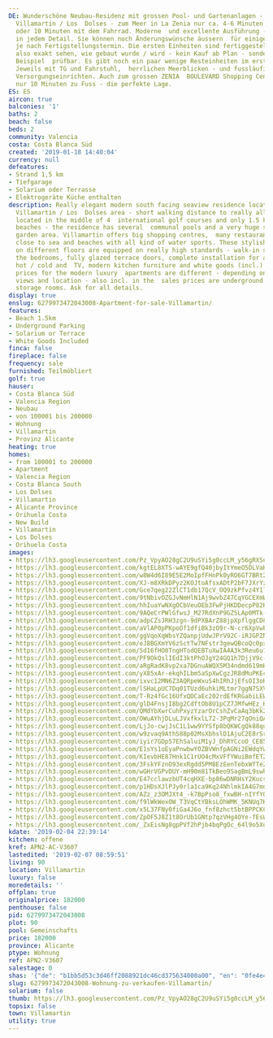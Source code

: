 ```yaml
---
DE: Wunderschöne Neubau-Residenz mit grossen Pool- und Gartenanlagen - gelegen in
  Villamartin / Los  Dolses - zum Meer in La Zenia nur ca. 4-6 Minuten per Auto -
  oder 10 Minuten mit dem Fahrrad. Moderne  und excellente Ausführung - top Qualitäten
  in jedem Detail. Sie können noch Änderungswünsche äussern  für einige Detailausführungen,
  je nach Fertigstellungstermin. Die ersten Einheiten sind fertiggestellt - Sie  können
  also exakt sehen, wie gebaut wurde / wird - kein Kauf ab Plan - sondern am konkreten
  Beispiel  prüfbar. Es gibt noch ein paar wenige Resteinheiten im ersten Wohnteil.
  Jeweils mit TG und Fahrstuhl,  herrlichen Meerblicken - und fussläufig zu allen
  Versorgungseinrichten. Auch zum grossen ZENIA  BOULEVARD Shopping Center sind es
  nur 10 Minuten zu Fuss - die perfekte Lage.
ES: ES
aircon: true
balconies: '1'
baths: 2
beach: false
beds: 2
community: Valencia
costa: Costa Blanca Süd
created: '2019-01-18 14:40:04'
currency: null
defeatures:
- Strand 1,5 km
- Tiefgarage
- Solarium oder Terrasse
- Elektrogeräte Küche enthalten
description: Really elegant modern south facing seaview residence located in the famous
  Villamartin / Los  Dolses area - short walking distance to really all needed amenities,
  located in the middle of 4  international golf courses and only 1.5 kms to sea and
  beaches - the residence has several  communal pools and a very huge subtropical
  garden area. Villamartin offers big shopping centres,  many restaurants and is also
  close to sea and beaches with all kind of water sports. These stylish  apartments
  on different floors are equipped on really high standards - walk-in showers, wardrobes  in
  the bedrooms, fully glazed terrace doors, complete installation for air conditioning
  hot / cold and  TV, modern kitchen furniture and white goods (incl.) and more. The
  prices for the modern luxury  apartments are different - depending on size, bedrooms,
  views and location - also incl. in the  sales prices are underground garages and
  storage rooms. Ask for all details.
display: true
enslug: 6279973472043008-Apartment-for-sale-Villamartin/
features:
- Beach 1.5km
- Underground Parking
- Solarium or Terrace
- White Goods Included
finca: false
fireplace: false
frequency: sale
furnished: Teilmöbliert
golf: true
hauser:
- Costa Blanca Süd
- Valencia Region
- Neubau
- von 100001 bis 200000
- Wohnung
- Villamartin
- Provinz Alicante
heating: true
homes:
- from 100001 to 200000
- Apartment
- Valencia Region
- Costa Blanca South
- Los Dolses
- Villamartin
- Alicante Province
- Orihuela Costa
- New Build
- Villamartin
- Los Dolses
- Orihuela Costa
images:
- https://lh3.googleusercontent.com/Pz_VpyAO28gC2U9uSYi5g0ccLM_y56gRXSucibRkl129ZHJ2rLfduywCNIX3omos6PVWJSvs_pJXTBFsUmk=w640-rj-e30-l100
- https://lh3.googleusercontent.com/kgtEL8XTS-wAYE9gfQ40jbyItYmeO5DLVaKaXq0fOobku1tNMTMnt7b9pquViN8bF8rS0oTSgkwLDvt-yU6Czw=w640-rj-e30-l100
- https://lh3.googleusercontent.com/w8W4d6I89E5E2MoIpfFHnPk0yRO6GT7BRt2UpewlEuOyF9uc-6j-VNv7O6wmB2Db4vPXwXvItQ3kpcrdwsA=w640-rj-e30-l100
- https://lh3.googleusercontent.com/XJ-m8XRkDPyz2KOJtoAfsxADtP2bF7JXrYzM6NDBgxqRgKMTldh3GubF6JzaSokoAH4Zrm-8hOv8IK51R_qL=w640-rj-e30-l100
- https://lh3.googleusercontent.com/Gce7qeg22ZlCT1db17QcV_OQ9zkPfvz4Y1l6HG9-1k0wwUQIlJR2iAOT_mGVyI1iIBF4pXK5JtufVowzXK-N=w640-rj-e30-l100
- https://lh3.googleusercontent.com/9tNbivOZGJvNmHlN1Aj9wvbZ47CqYGCEXmWjiSzstRQHl8yKcb1kfnRxvdjnaPB8tKKmo-bF-1qVhb7oMd7jAQ=w640-rj-e30-l100
- https://lh3.googleusercontent.com/hhIuaYwNXgOCbVeuOEb3FwPjHKDDecpP82KivqWijj8W_YiCBlNfJ6IPujV6jpp-vrV3jLt298RF0d2Bbk8=w640-rj-e30-l100
- https://lh3.googleusercontent.com/9AQeCrPWlGfwsJ_M27RdXnP9GZSLAp0MTk-Hk_IDU0o7EAa4njNl6CaP8NeRXQhXMLvOzNAIxDRcaEfcxIBc=w640-rj-e30-l100
- https://lh3.googleusercontent.com/adpCZsJRH3zgn-9dPXBArZ88jpXpflggCD8REs9TVmRjshDrowWUd3P2r6OoynvGJm79ejzDT8gjfB6hdKt4=w640-rj-e30-l100
- https://lh3.googleusercontent.com/aVlAP0pPKpoOf1dfiBk3zO9r-N-cr6XpVwbX5wqwLMPKdPlG6hJWlS95RlO8QwUsP_0o8zjR9qoyuSBWpaGfsQ=w640-rj-e30-l100
- https://lh3.googleusercontent.com/ggVqoXqWbsYZQanpjUdwJPrV92C-iRJGPZNrSF9ZZ0rEEnL5kIJtZEYlxI9FXAqz0rNmR_AVI_QCC1mrwMI=w640-rj-e30-l100
- https://lh3.googleusercontent.com/eJ8BGXmYV6zSctTw7NFstr3gewQBcoQc0pxs9cayCrlVvYqxt36QpQ3S9IsdpyqcSBGBCwobI7eDrBLRwHOBpQ=w640-rj-e30-l100
- https://lh3.googleusercontent.com/Sd16fHO8TngHTodQEBTuXwIA4A3k3Reu6u1BbPuBznrIPIkG2BxqNvU1m7kyevSiEm4LoT9d8MGLFO0dxKA=w640-rj-e30-l100
- https://lh3.googleusercontent.com/PF9OkQslIEdI3ktPhOJgY24GQ1h7DjjV9c-j_nAjLTGBBnT7CAdxwQYF6UcrUsYsulBRPgNxmD5_m8fTtmSw=w640-rj-e30-l100
- https://lh3.googleusercontent.com/aRgRadK8vp2xa7DGnuAWQX5M34ndmd619mHBFdVdVgwCDIHHjNWkKSXYUKL_ejiLEEihUh8I9UHA-w2-sm6ONw=w640-rj-e30-l100
- https://lh3.googleusercontent.com/yX85xAr-ekqhILbm5aSpXwCgzJR8dMuPKEcl8HsUvzdfzFUqFuZVcAcXBDeNVimFtnDLg-ahU7r4Lz2ZbkmY=w640-rj-e30-l100
- https://lh3.googleusercontent.com/ixvc12MN6Z3AQRpeWxuS4hIRhJjEfsOI3oH4DvL8t8TLF5CkuuRJ0UbfYmBGJvR3OcVeSuiU-P1g3JJ45psRGg=w640-rj-e30-l100
- https://lh3.googleusercontent.com/lSHaLpUC7Dq01TUzd6uhkiMLtmr7ggN7SXVY1b6-qz0nqM8cQEnQO2V910hlcYwTtGT37hYJgjjl5D4hRi__=w640-rj-e30-l100
- https://lh3.googleusercontent.com/T-Rz4fGc16UfxQDCaEc202rdEfKRGabiLEWNGr8BrGV9auQGPTjmicfMkz9SsyH2kB99j1v-2s7syNAokS4xBQ=w640-rj-e30-l100
- https://lh3.googleusercontent.com/glD4FnsjI8bg2CdftOb8U1pCZ7JMfwHEz_KqgHaBqCVYboUBXpMAS7K-a3vxtizC23oKcVvGdQxfK2bRdoFg=w640-rj-e30-l100
- https://lh3.googleusercontent.com/QMdYbXwrCuhPxyzYzarOrCshZvCaAq3bKk2Krwk-LDLePeQombRtWoQrVTMBj3ns0lRwI1Td_Up4YOOBPyHt=w640-rj-e30-l100
- https://lh3.googleusercontent.com/OWuAYhjDLuLJVxfkxlL72-3PqMr27qOniQArpKbZwGs1G0cg2T6vXoktvpuE3CK3IniDdFnVk4dEhYkwNUuy=w640-rj-e30-l100
- https://lh3.googleusercontent.com/LjJo-cwjJsC1L1ww9YYSfp8bQKWCgQk88quv-QPU2TE4ztKIZ4hbqYYZ1P0E9Q15OIRVxRzobTXFVABUeyZ4=w640-rj-e30-l100
- https://lh3.googleusercontent.com/w9zvaq9Ath588p02MsXbhslD1AjuC2E8rSrtz6jVO5HbhCEQlD3DjTH29ipyQzzLV3CJOTsc83tKSBgS6MsT=w640-rj-e30-l100
- https://lh3.googleusercontent.com/iyir7GDp57EhSaluiM1yJ_DhRYCcoO_CE85bh4RRx4Z_od1935f-9LVcP_YDh6TBCmXSvkURYyR8hd0QBMIa3w=w640-rj-e30-l100
- https://lh3.googleusercontent.com/E1sYs1oEyaPnwbwYOZBVWnfpAGNi2EWdqYw5vp0MDILebE0XaRK6GIfkjmyEdPNSeuuq5Z-pMYVgfC5e7v0=w640-rj-e30-l100
- https://lh3.googleusercontent.com/KIevbHE87Hnk1C1rUO4cMxVFfYWuiBmfET2OODMmxELITgLpjYd9-dxSAkAiiLzoDZf7m0GJlW28MluQyRI=w640-rj-e30-l100
- https://lh3.googleusercontent.com/3FskYFznO93exRgdd5PM8EzEenTebxWfTe2aWR2OL83Vg6gXNJXz42CzL_BPeNbbGwgv5wJMLkZX4zrg_cM=w640-rj-e30-l100
- https://lh3.googleusercontent.com/wGHrVGPvDUY-mH90m81TkBeo9SagBmL9swh3iFjl5L1oVdmcVLaYxx6TtD3S4Uk-BH9aYY-_QwHyQbaoDmfkTA=w640-rj-e30-l100
- https://lh3.googleusercontent.com/E47cclawzbUT4cqHXE-bp86wDNRHsY2KucslKOmjeGZUddb0digYjir7uq4GELn-nEQoTaVHJH6MkAL4DGIRQg=w640-rj-e30-l100
- https://lh3.googleusercontent.com/p1HDsXJlPJy0rla1ca9Kq24NhlmkIA4G7moJ4Rw37Yk6osVU_gcbl4zeD5ITWOxZPt-4jEdhZEEDzVQovos7=w640-rj-e30-l100
- https://lh3.googleusercontent.com/AZz_z3OMJXt4_-k7BpPso8_fxwBH-nIYfYQ_e93P5Gq_19TPXxfP8U_2rl-M7KnSfX-V9kXuawbLQqQLeNL8=w640-rj-e30-l100
- https://lh3.googleusercontent.com/f9lWkWexOW_T3VqCtYBksLOhWMK_5KNUq7KOqoB_2Awl64JdUxCiPX-G1UA_oCgFqXzyEa-EYZSVe0nJTJ5S=w640-rj-e30-l100
- https://lh3.googleusercontent.com/x5L37FNy0fiGa4J6o_fnf8zhct5btBPPCKClXo9vqpc-et-eiaZXUeQUhok3VJyIPX5RfIepG4TKLV5--LrD=w640-rj-e30-l100
- https://lh3.googleusercontent.com/ZpOF5J8Z1t8OrUb1GNtp7qzVHg4OYe-fEsWGg_QP8_shSQEi5eNcxWwWt2YNDmRt6BbXMdn7lfLqo4-xQibhbg=w640-rj-e30-l100
- https://lh3.googleusercontent.com/_ZxEisNg8gpPVf2hPjb4bqPgOc_64l9o5XqxyFXezizmi2CJlynyOJfsGBcGEdpFi83P8DaNtDTKh61ymoVnsA=w640-rj-e30-l100
kdate: '2019-02-04 22:39:14'
kitchen: offene
kref: APN2-AC-V3607
lastedited: '2019-02-07 08:59:51'
living: 90
location: Villamartin
luxury: false
moredetails: ''
offplan: true
originalprice: 182000
penthouse: false
pid: 6279973472043008
plot: 90
pool: Gemeinschafts
price: 182000
province: Alicante
ptype: Wohnung
ref: APN2-V3607
salestage: 0
shas: '{"de": "b1bb5d53c3d46ff2088921dc46cd375634000a00", "en": "0fe4e4583cb116104582a438f77efbfd50cf143c"}'
slug: 6279973472043008-Wohnung-zu-verkaufen-Villamartin/
solarium: false
thumb: https://lh3.googleusercontent.com/Pz_VpyAO28gC2U9uSYi5g0ccLM_y56gRXSucibRkl129ZHJ2rLfduywCNIX3omos6PVWJSvs_pJXTBFsUmk=w400-h240-n-rj-e30-l100
topsix: false
town: Villamartin
utility: true
---
```

